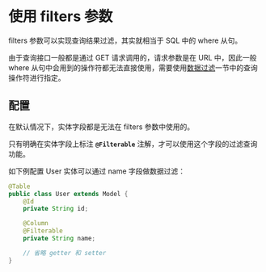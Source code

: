 # 使用 filters 参数

filters 参数可以实现查询结果过滤，其实就相当于 SQL 中的 where 从句。

由于查询接口一般都是通过 GET 请求调用的，请求参数是在 URL 中，因此一般 where 从句中会用到的操作符都无法直接使用，需要使用[数据过滤](/api/spec/filtering.md)一节中的查询操作符进行指定。

## 配置

在默认情况下，实体字段都是无法在 filters 参数中使用的。

只有明确在实体字段上标注 **`@Filterable`** 注解，才可以使用这个字段的过滤查询功能。

如下例配置 User 实体可以通过 name 字段做数据过滤：

```java
@Table
public class User extends Model {
    @Id
    private String id;

    @Column
    @Filterable
    private String name;

    // 省略 getter 和 setter
}
```